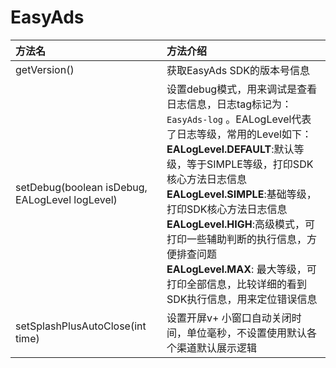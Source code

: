 # EasyAds

| 方法名| 	方法介绍|  
|:------------- |:---------------|  
|getVersion() | 获取EasyAds SDK的版本号信息
|setDebug(boolean isDebug, EALogLevel logLevel) | 设置debug模式，用来调试是查看日志信息，日志tag标记为：`EasyAds-log` 。EALogLevel代表了日志等级，常用的Level如下：<br/>**EALogLevel.DEFAULT**:默认等级，等于SIMPLE等级，打印SDK核心方法日志信息<br/>**EALogLevel.SIMPLE**:基础等级，打印SDK核心方法日志信息 <br/>**EALogLevel.HIGH**:高级模式，可打印一些辅助判断的执行信息，方便排查问题 <br/>**EALogLevel.MAX**: 最大等级，可打印全部信息，比较详细的看到SDK执行信息，用来定位错误信息
|setSplashPlusAutoClose(int time)|   设置开屏v+ 小窗口自动关闭时间，单位毫秒，不设置使用默认各个渠道默认展示逻辑
